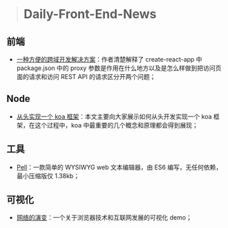 > # Daily-Front-End-News

## 前端

- [一种方便的跨域开发解决方案](http://t.cn/Rnm7srv)：作者清楚解释了 create-react-app 中 package.json 中的 proxy 参数是作用在什么地方以及是怎么样做到把访问页面的请求和访问 REST API 的请求区分开两个问题；

## Node

- [从头实现一个 koa 框架](https://zhuanlan.zhihu.com/p/35040744)：本文主要向大家展示如何从头开发实现一个 koa 框架，在这个过程中，koa 中最重要的几个概念和原理都会得到展现；

## 工具

- [Pell](https://github.com/jaredreich/pell)：一款简单的 WYSIWYG web 文本编辑器，由 ES6 编写，无任何依赖，最小压缩版仅 1.38kb；

## 可视化

- [网络的演变](http://www.evolutionoftheweb.com/?hl=zh-cn)：一个关于浏览器技术和互联网发展的可视化 demo；
